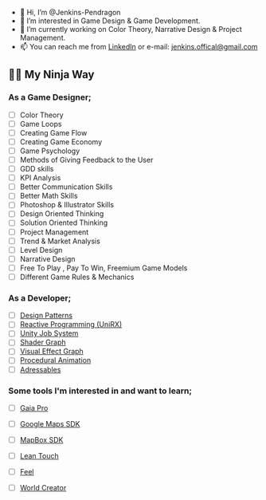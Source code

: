 - 👋 Hi, I’m @Jenkins-Pendragon
- 👀 I’m interested in Game Design & Game Development.
- 🌱 I’m currently working on Color Theory, Narrative Design & Project Management. 
- 📫 You can reach me from [LinkedIn](https://www.linkedin.com/in/jenkinspendragon/) or e-mail: jenkins.offical@gmail.com

## 🐱‍👤 My Ninja Way 

### As a Game Designer;

- [ ] Color Theory
- [ ] Game Loops
- [ ] Creating Game Flow
- [ ] Creating Game Economy
- [ ] Game Psychology
- [ ] Methods of Giving Feedback to the User
- [ ] GDD skills
- [ ] KPI Analysis
- [ ] Better Communication Skills
- [ ] Better Math Skills
- [ ] Photoshop & Illustrator Skills
- [ ] Design Oriented Thinking
- [ ] Solution Oriented Thinking
- [ ] Project Management 
- [ ] Trend & Market Analysis
- [ ] Level Design
- [ ] Narrative Design
- [ ] Free To Play , Pay To Win, Freemium Game Models 
- [ ] Different Game Rules & Mechanics

 ### As a Developer;
 
- [ ] [Design Patterns](https://youtube.com/playlist?list=PLB5_EOMkLx_VOmnIytx37lFMiajPHppmj)
- [ ] [Reactive Programming (UniRX)](https://assetstore.unity.com/packages/tools/integration/unirx-reactive-extensions-for-unity-17276)
- [ ] [Unity Job System](https://docs.unity3d.com/Manual/JobSystem.html)
- [ ] [Shader Graph](https://unity.com/shader-graph)
- [ ] [Visual Effect Graph](https://unity.com/visual-effect-graph)
- [ ] [Procedural Animation](https://www.youtube.com/watch?v=acMK93A-FSY)
- [ ] [Adressables](https://unity.com/how-to/simplify-your-content-management-addressables)

 ### Some tools I'm interested in and want to learn;
 
 - [ ] [Gaia Pro](https://assetstore.unity.com/packages/tools/terrain/gaia-pro-2021-terrain-scene-generator-193476)
 - [ ] [Google Maps SDK](https://developers.google.com/maps/documentation/gaming/overview_musk)
 - [ ] [MapBox SDK](https://www.mapbox.com/unity)
 - [ ] [Lean Touch](https://assetstore.unity.com/packages/tools/input-management/lean-touch-72356)
 - [ ] [Feel](https://assetstore.unity.com/packages/tools/particles-effects/feel-183370)
 - [ ] [World Creator](https://assetstore.unity.com/packages/tools/terrain/world-creator-professional-55073)

